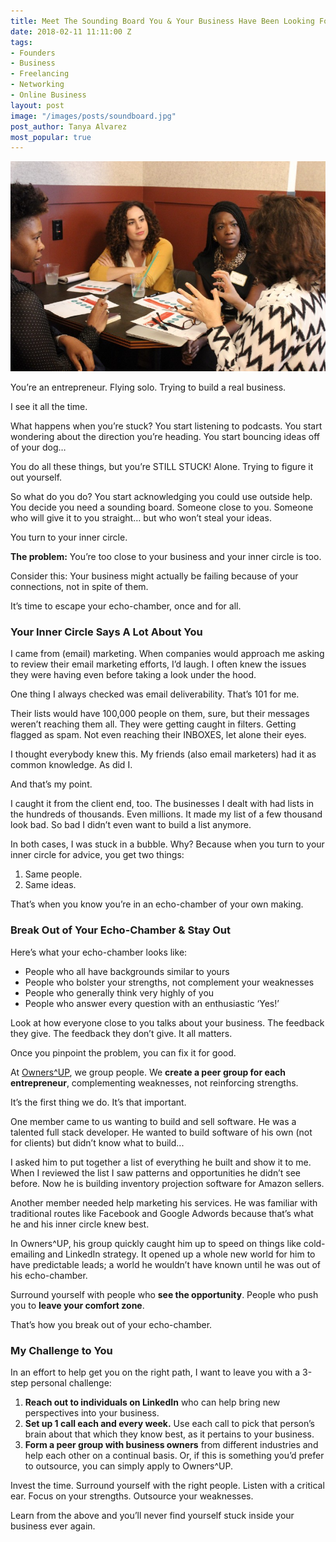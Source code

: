 ```yaml
---
title: Meet The Sounding Board You & Your Business Have Been Looking For
date: 2018-02-11 11:11:00 Z
tags:
- Founders
- Business
- Freelancing
- Networking
- Online Business
layout: post
image: "/images/posts/soundboard.jpg"
post_author: Tanya Alvarez
most_popular: true
---
```


<img src="/images/posts/soundboard.jpg" />

You’re an entrepreneur. Flying solo. Trying to build a real business.

I see it all the time.

What happens when you’re stuck? You start listening to podcasts. You start wondering about the direction you’re heading. You start bouncing ideas off of your dog…

You do all these things, but you’re STILL STUCK! Alone. Trying to figure it out yourself.

So what do you do? You start acknowledging you could use outside help. You decide you need a sounding board. Someone close to you. Someone who will give it to you straight… but who won’t steal your ideas.

You turn to your inner circle.

__The problem:__ You’re too close to your business and your inner circle is too.

Consider this: Your business might actually be failing because of your connections, not in spite of them.

It’s time to escape your echo-chamber, once and for all.

### Your Inner Circle Says A Lot About You

I came from (email) marketing. When companies would approach me asking to review their email marketing efforts, I’d laugh. I often knew the issues they were having even before taking a look under the hood.

One thing I always checked was email deliverability. That’s 101 for me.

Their lists would have 100,000 people on them, sure, but their messages weren’t reaching them all. They were getting caught in filters. Getting flagged as spam. Not even reaching their INBOXES, let alone their eyes.

I thought everybody knew this. My friends (also email marketers) had it as common knowledge. As did I.

And that’s my point.

I caught it from the client end, too. The businesses I dealt with had lists in the hundreds of thousands. Even millions. It made my list of a few thousand look bad. So bad I didn’t even want to build a list anymore.

In both cases, I was stuck in a bubble. Why? Because when you turn to your inner circle for advice, you get two things:

1. Same people.
2. Same ideas.

That’s when you know you’re in an echo-chamber of your own making.

### Break Out of Your Echo-Chamber & Stay Out

Here’s what your echo-chamber looks like:

* People who all have backgrounds similar to yours
* People who bolster your strengths, not complement your weaknesses
* People who generally think very highly of you
* People who answer every question with an enthusiastic ‘Yes!’

Look at how everyone close to you talks about your business. The feedback they give. The feedback they don’t give. It all matters.

Once you pinpoint the problem, you can fix it for good.

At [Owners^UP](https://ownersup.com/), we group people. We __create a peer group for each entrepreneur__, complementing weaknesses, not reinforcing strengths.

It’s the first thing we do. It’s that important.

One member came to us wanting to build and sell software. He was a talented full stack developer. He wanted to build software of his own (not for clients) but didn’t know what to build...

I asked him to put together a list of everything he built and show it to me. When I reviewed the list I saw patterns and opportunities he didn’t see before. Now he is building inventory projection software for Amazon sellers.

Another member needed help marketing his services. He was familiar with traditional routes like Facebook and Google Adwords because that’s what he and his inner circle knew best.

In Owners^UP, his group quickly caught him up to speed on things like cold-emailing and LinkedIn strategy. It opened up a whole new world for him to have predictable leads; a world he wouldn’t have known until he was out of his echo-chamber.

Surround yourself with people who __see the opportunity__. People who push you to __leave your comfort zone__.

That’s how you break out of your echo-chamber.

### My Challenge to You

In an effort to help get you on the right path, I want to leave you with a 3-step personal challenge:

1. __Reach out to individuals on LinkedIn__ who can help bring new perspectives into your business.
2. __Set up 1 call each and every week.__ Use each call to pick that person’s brain about that which they know best, as it pertains to your business.
3. __Form a peer group with business owners__ from different industries and help each other on a continual basis. Or, if this is something you’d prefer to outsource, you can simply apply to Owners^UP.

Invest the time. Surround yourself with the right people. Listen with a critical ear. Focus on your strengths. Outsource your weaknesses.

Learn from the above and you’ll never find yourself stuck inside your business ever again.